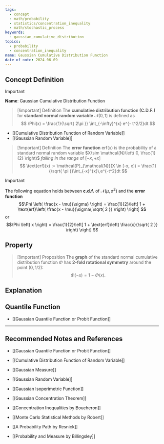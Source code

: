 ```yaml
---
tags:
  - concept
  - math/probability
  - statistics/concentration_inequality
  - math/stochastic_process
keywords:
  - gaussian_cumulative_distribution
topics:
  - probability
  - concentration_inequality
name: Gaussian Cumulative Distribution Function
date of note: 2024-06-09
---
```


## Concept Definition

>[!important]
>**Name**: Gaussian Cumulative Distribution Function

>[!important] Definition
>The **cumulative distribution function (C.D.F.)** for **standard normal random variable** $\mathcal{N}(0,1)$  is defined as
>$$
>\Phi(x) = \frac{1}{\sqrt{ 2\pi }} \int_{-\infty}^{x} e^{- t^2/2}dt
>$$

- [[Cumulative Distribution Function of Random Variable]]
- [[Gaussian Random Variable]]

>[!important] Definition
>The **error function** $\text{erf}(x)$ is the probability of a standard normal random variable $X\sim \mathcal{N}\left( 0, \frac{1}{2} \right)$ *failing in the range* of $[-x, +x]$ 
>$$
>\text{erf}(x) := \mathcal{P}_{\mathcal{N}}(X \in [-x, x]) = \frac{1}{\sqrt{ \pi }}\int_{-x}^{x}\,e^{-t^2}dt
>$$



>[!important]
>The following equation holds between **c.d.f.** of $\mathcal{N}(\mu, \sigma^2)$ and the **error function** $$\Phi \left( \frac{x - \mu}{\sigma} \right) = \frac{1}{2}\left[ 1 + \text{erf}\left( \frac{x - \mu}{\sigma\,\sqrt{ 2 }} \right) \right] $$
>or
>$$\Phi \left( x \right) = \frac{1}{2}\left[ 1 + \text{erf}\left( \frac{x}{\sqrt{ 2 }} \right) \right] $$

## Property

>[!important] Proposition
>The **graph** of the standard normal cumulative distribution function $\Phi$ has **$2$-fold rotational symmetry** around the point $(0,1/2)$:
>$$
>\Phi(-x) = 1 - \Phi(x).
>$$



## Explanation



## Quantile Function

- [[Gaussian Quantile Function or Probit Function]]



-----------
##  Recommended Notes and References

- [[Gaussian Quantile Function or Probit Function]]
- [[Cumulative Distribution Function of Random Variable]]
- [[Gaussian Measure]]
- [[Gaussian Random Variable]]

- [[Gaussian Isoperimetric Function]]
- [[Gaussian Concentration Theorem]]



- [[Concentration Inequalities by Boucheron]]
- [[Monte Carlo Statistical Methods by Robert]]
- [[A Probability Path by Resnick]]
- [[Probability and Measure by Billingsley]]